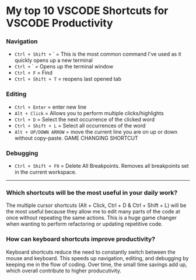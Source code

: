 # My top 10 VSCODE Shortcuts for VSCODE Productivity

### Navigation

- `Ctrl + Shift +` ` = This is the most common command I've used as it quickly opens up a new terminal
- `Ctrl +` ` = Opens up the terminal window
- `Ctrl + F` = Find
- `Ctrl + Shift + T` = reopens last opened tab

### Editing

- `Ctrl + Enter` = enter new line
- `Alt + Click` =  Allows you to perform multiple clicks/highlights
- `Ctrl + D` =  Select the next occurrence of the clicked word
- `Ctrl + Shift + L` = Select all occurrences of the word
- `Alt + UP/DOWN ARROW` = move the current line you are on up or down without copy-paste. GAME CHANGING SHORTCUT

### Debugging

- `Ctrl + Shift + F9` = Delete All Breakpoints. Removes all breakpoints set in the current workspace.

---

### Which shortcuts will be the most useful in your daily work?

The multiple cursor shortcuts (Alt + Click, Ctrl + D & Ctrl + Shift + L) will be the most useful because they allow me to edit many parts of the code at once without repeating the same actions. This is a huge game changer when wanting to perform refactoring or updating repetitive code.

### How can keyboard shortcuts improve productivity?

Keyboard shortcuts reduce the need to constantly switch between the mouse and keyboard. This speeds up navigation, editing, and debugging by keeping me in the flow of coding. Over time, the small time savings add up, which overall contribute to higher producutivity.
